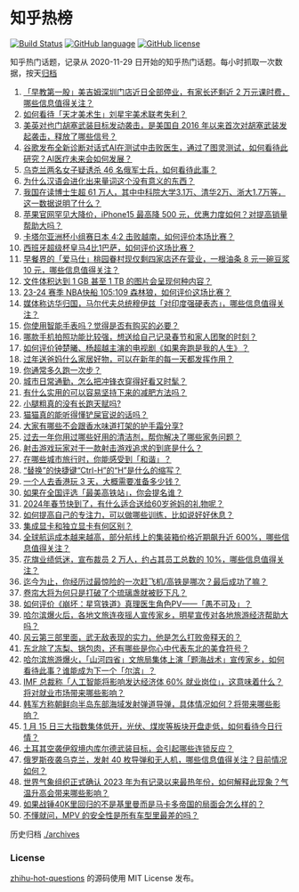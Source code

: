# 知乎热榜
[![Build Status](https://github.com/ToWeLong/zhihu-hot-questions/workflows/CI/badge.svg)](https://github.com/ToWeLong/zhihu-hot-questions/actions)
[![GitHub language](https://img.shields.io/badge/language-golang-orange.svg)](https://golang.org/)
[![GitHub license](https://img.shields.io/github/license/ToWeLong/zhihu-hot-questions)](https://github.com/ToWeLong/zhihu-hot-questions/blob/main/LICENSE)

知乎热门话题，记录从 2020-11-29 日开始的知乎热门话题。每小时抓取一次数据，按天[归档](./archives)

<!-- BEGIN -->

1. [「早教第一股」美吉姆深圳门店近日全部停业，有家长还剩近 2 万元课时费，哪些信息值得关注？](https://www.zhihu.com/question/639492194)
1. [如何看待「天才美术生」刘星宇美术联考失利？](https://www.zhihu.com/question/638984677)
1. [美英对也门胡塞武装目标发动袭击，是美国自 2016 年以来首次对胡塞武装发起袭击，释放了哪些信号？](https://www.zhihu.com/question/639169153)
1. [谷歌发布全新诊断对话式AI在测试中击败医生，通过了图灵测试，如何看待此研究？AI医疗未来会如何发展？](https://www.zhihu.com/question/639540818)
1. [乌克兰两名女子疑诱杀 46 名俄军士兵，如何看待此事？](https://www.zhihu.com/question/639545642)
1. [为什么汉语会进化出来量词这个没有意义的东西？](https://www.zhihu.com/question/634055472)
1. [我国在读博士生超 61 万人，其中中科院大学3.1万、清华2万、浙大1.7万等，这一数据说明了什么？](https://www.zhihu.com/question/639228170)
1. [苹果官网罕见大降价，iPhone15 最高降 500 元，优惠力度如何？对提高销量帮助大吗？](https://www.zhihu.com/question/639549512)
1. [卡塔尔亚洲杯小组赛日本 4:2 击败越南，如何评价本场比赛？](https://www.zhihu.com/question/639502004)
1. [西班牙超级杯皇马4比1巴萨，如何评价这场比赛？](https://www.zhihu.com/question/639540788)
1. [早餐界的「爱马仕」桃园眷村现仅剩四家店还在营业，一根油条 8 元一碗豆浆 10 元，哪些信息值得关注？](https://www.zhihu.com/question/639546812)
1. [文件体积达到 1 GB 甚至 1 TB 的图片会呈现何种内容？](https://www.zhihu.com/question/360608822)
1. [23-24 赛季 NBA快船 105:109 森林狼，如何评价这场比赛？](https://www.zhihu.com/question/639541129)
1. [媒体称访华归国，马尔代夫总统穆伊兹「对印度强硬表态」，哪些信息值得关注？](https://www.zhihu.com/question/639552004)
1. [你使用智能手表吗？觉得是否有购买的必要？](https://www.zhihu.com/question/637628717)
1. [哪款手机拍照功能比较强，想送给自己记录春节和家人团聚的时刻？](https://www.zhihu.com/question/638572637)
1. [如何评价钟楚曦、杨超越主演的电视剧《如果奔跑是我的人生》？](https://www.zhihu.com/question/639111711)
1. [过年送爸妈什么家居好物，可以在新年的每一天都发挥作用？](https://www.zhihu.com/question/638707779)
1. [你通常多久跑一次步？](https://www.zhihu.com/question/638724857)
1. [城市日常通勤，怎么把冲锋衣穿得好看又时髦？](https://www.zhihu.com/question/561404272)
1. [有什么实用的可以容易坚持下来的减肥方法吗？](https://www.zhihu.com/question/638701726)
1. [小腿粗真的没有长跑天赋吗?](https://www.zhihu.com/question/638873297)
1. [猫猫真的能听得懂铲屎官说的话吗？](https://www.zhihu.com/question/638162596)
1. [大家有哪些不会跟香水味道打架的护手霜分享?](https://www.zhihu.com/question/634613866)
1. [过去一年你用过哪些好用的清洁剂，帮你解决了哪些家务问题？](https://www.zhihu.com/question/637223763)
1. [射击游戏玩家对于一款射击游戏追求的到底是什么？](https://www.zhihu.com/question/622931531)
1. [在哪些城市旅行时，你能感受到「和谐」？](https://www.zhihu.com/question/638919042)
1. [“替换”的快捷键“Ctrl-H”的“H”是什么的缩写？](https://www.zhihu.com/question/637613741)
1. [一个人去香港玩 3 天，大概需要准备多少钱？](https://www.zhihu.com/question/638918871)
1. [如果在全国评选「最美高铁站」，你会提名谁？](https://www.zhihu.com/question/638919191)
1. [2024年春节快到了，有什么适合送给60岁爸妈的礼物呢？](https://www.zhihu.com/question/637432462)
1. [如何提高自己的专注力，可以做哪些训练，比如说好好休息？](https://www.zhihu.com/question/480582950)
1. [集成显卡和独立显卡有何区别？](https://www.zhihu.com/question/638119498)
1. [全球航运成本越来越高，部分航线上的集装箱价格近期飙升近 600%，哪些信息值得关注？](https://www.zhihu.com/question/639492169)
1. [花旗业绩低迷，宣布裁员 2 万人，约占其员工总数的 10%，哪些信息值得关注？](https://www.zhihu.com/question/639470606)
1. [迄今为止，你经历过最惊险的一次赶飞机/高铁是哪次？最后成功了嘛？](https://www.zhihu.com/question/638918845)
1. [卷帘大将为何只是打破了个琉璃盏就被贬下凡？](https://www.zhihu.com/question/22726426)
1. [如何评价《崩坏：星穹铁道》真理医生角色PV——「愚不可及」？](https://www.zhihu.com/question/639179586)
1. [哈尔滨爆火后，各地文旅连夜摇人宣传家乡，明星宣传对各地旅游经济帮助大吗？](https://www.zhihu.com/question/639550430)
1. [风云第三部里面，武无敌表现的实力，他是怎么打败帝释天的？](https://www.zhihu.com/question/304210416)
1. [东北除了冻梨、锅包肉，还有哪些是你心中代表东北的美食符号？](https://www.zhihu.com/question/639111096)
1. [哈尔滨旅游爆火，「山河四省」文旅局集体上演「题海战术」宣传家乡，如何看待此事？谁能成为下一个「尔滨」？](https://www.zhihu.com/question/639430099)
1. [IMF 总裁称「人工智能将影响发达经济体 60% 就业岗位」，这意味着什么？将对就业市场带来哪些影响？](https://www.zhihu.com/question/639549778)
1. [韩军方称朝鲜向半岛东部海域发射弹道导弹，具体情况如何？将带来哪些影响？](https://www.zhihu.com/question/639494386)
1. [1 月 15 日三大指数集体低开，光伏、煤炭等板块开盘走低，如何看待今日行情？](https://www.zhihu.com/question/639546836)
1. [土耳其空袭伊叙境内库尔德武装目标，会引起哪些连锁反应？](https://www.zhihu.com/question/639476424)
1. [俄罗斯夜袭乌克兰，发射 40 枚导弹和无人机，哪些信息值得关注？目前情况如何？](https://www.zhihu.com/question/639484057)
1. [世界气象组织正式确认 2023 年为有记录以来最热年份，如何解释此现象？气温升高会带来哪些影响？](https://www.zhihu.com/question/639415631)
1. [如果战锤40K里回归的不是基里曼而是马卡多帝国的局面会怎么样的？](https://www.zhihu.com/question/636908940)
1. [不懂就问，MPV 的安全性是所有车型里最差的吗？](https://www.zhihu.com/question/639051592)

<!-- END -->

历史归档 [./archives](./archives)


### License
[zhihu-hot-questions](https://github.com/towelong/zhihu-hot-questions) 的源码使用 MIT License 发布。
